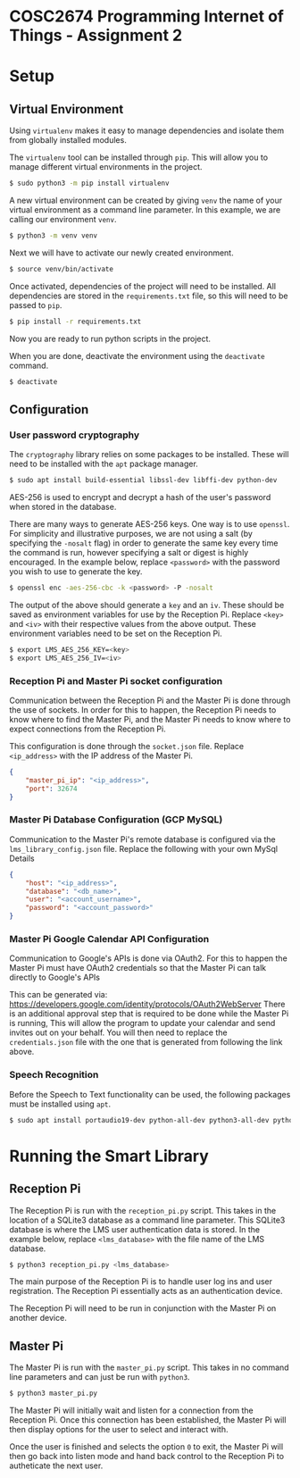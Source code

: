 # COSC2674 Programming Internet of Things - Assignment 2

# Setup

## Virtual Environment
Using `virtualenv` makes it easy to manage dependencies and isolate them from globally installed modules.

The `virtualenv` tool can be installed through `pip`. This will allow you to manage different virtual environments in the project.
```bash
$ sudo python3 -m pip install virtualenv
```

A new virtual environment can be created by giving `venv` the name of your virtual environment as a command line parameter. In this example, we are calling our environment `venv`.
```bash
$ python3 -m venv venv
```

Next we will have to activate our newly created environment.
```bash
$ source venv/bin/activate
```

Once activated, dependencies of the project will need to be installed. All dependencies are stored in the `requirements.txt` file, so this will need to be passed to `pip`.
```bash
$ pip install -r requirements.txt
```

Now you are ready to run python scripts in the project.

When you are done, deactivate the environment using the `deactivate` command.
```bash
$ deactivate
```

## Configuration

### User password cryptography
The `cryptography` library relies on some packages to be installed. These will need to be installed with the `apt` package manager.
```bash
$ sudo apt install build-essential libssl-dev libffi-dev python-dev
```

AES-256 is used to encrypt and decrypt a hash of the user's password when stored in the database.

There are many ways to generate AES-256 keys. One way is to use `openssl`. For simplicity and illustrative purposes, we are not using a salt (by specifying the `-nosalt` flag) in order to generate the same key every time the command is run, however specifying a salt or digest is highly encouraged. In the example below, replace `<password>` with the password you wish to use to generate the key.
```bash
$ openssl enc -aes-256-cbc -k <password> -P -nosalt
```

The output of the above should generate a `key` and an `iv`. These should be saved as environment variables for use by the Reception Pi. Replace `<key>` and `<iv>` with their respective values from the above output. These environment variables need to be set on the Reception Pi.
```bash
$ export LMS_AES_256_KEY=<key>
$ export LMS_AES_256_IV=<iv>
```

### Reception Pi and Master Pi socket configuration
Communication between the Reception Pi and the Master Pi is done through the use of sockets. In order for this to happen, the Reception Pi needs to know where to find the Master Pi, and the Master Pi needs to know where to expect connections from the Reception Pi.

This configuration is done through the `socket.json` file. Replace `<ip_address>` with the IP address of the Master Pi.
```json
{
    "master_pi_ip": "<ip_address>",
    "port": 32674
}
```

### Master Pi Database Configuration (GCP MySQL)
Communication to the Master Pi's remote database is configured via the `lms_library_config.json` file. Replace the following with your own MySql Details
```json
{
    "host": "<ip_address>",
    "database": "<db_name>",
    "user": "<account_username>",
    "password": "<account_password>"
}
```

### Master Pi Google Calendar API Configuration
Communication to Google's APIs is done via OAuth2. For this to happen the Master Pi must have OAuth2 credentials so that the Master Pi can talk directly to Google's APIs

This can be generated via: https://developers.google.com/identity/protocols/OAuth2WebServer
There is an additional approval step that is required to be done while the Master Pi is running, This will allow the program to update your calendar and send invites out on your behalf. You will then need to replace the `credentials.json` file with the one that is generated from following the link above.

### Speech Recognition
Before the Speech to Text functionality can be used, the following packages must be installed using `apt`.
```bash
$ sudo apt install portaudio19-dev python-all-dev python3-all-dev python3-pyaudio
```

# Running the Smart Library

## Reception Pi
The Reception Pi is run with the `reception_pi.py` script. This takes in the location of a SQLite3 database as a command line parameter. This SQLite3 database is where the LMS user authentication data is stored. In the example below, replace `<lms_database>` with the file name of the LMS database.
```bash
$ python3 reception_pi.py <lms_database>
```

The main purpose of the Reception Pi is to handle user log ins and user registration. The Reception Pi essentially acts as an authentication device.

The Reception Pi will need to be run in conjunction with the Master Pi on another device.

## Master Pi
The Master Pi is run with the `master_pi.py` script. This takes in no command line parameters and can just be run with `python3`.
```bash
$ python3 master_pi.py
```

The Master Pi will initially wait and listen for a connection from the Reception Pi. Once this connection has been established, the Master Pi will then display options for the user to select and interact with.

Once the user is finished and selects the option `0` to exit, the Master Pi will then go back into listen mode and hand back control to the Reception Pi to autheticate the next user.
